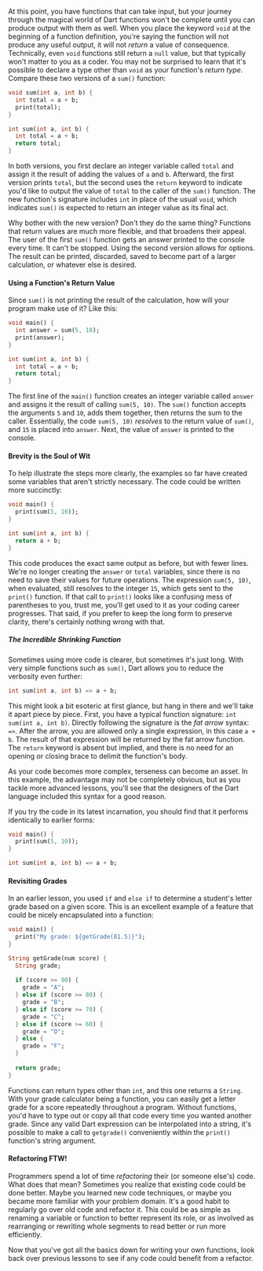 At this point, you have functions that can take input, but your journey through the magical world of Dart functions won't be complete until you can produce output with them as well. When you place the keyword `void` at the beginning of a function definition, you're saying the function will not produce any useful output, it will not *return* a value of consequence. Technically, even `void` functions still return a `null` value, but that typically won't matter to you as a coder. You may not be surprised to learn that it's possible to declare a type other than `void` as your function's *return type*. Compare these two versions of a `sum()` function:

```dart
void sum(int a, int b) {
  int total = a + b;
  print(total);
}

int sum(int a, int b) {
  int total = a + b;
  return total;
}
```

In both versions, you first declare an integer variable called `total` and assign it the result of adding the values of `a` and `b`. Afterward, the first version prints `total`,  but the second uses the `return` keyword to indicate you'd like to output the value of `total` to the caller of the `sum()` function. The new function's signature includes `int` in place of the usual `void`, which indicates `sum()` is expected to return an integer value as its final act.

Why bother with the new version? Don't they do the same thing? Functions that return values are much more flexible, and that broadens their appeal. The user of the first `sum()` function gets an answer printed to the console every time. It can't be stopped. Using the second version allows for options. The result can be printed, discarded, saved to become part of a larger calculation, or whatever else is desired.

#### Using a Function's Return Value

Since `sum()` is not printing the result of the calculation, how will your program make use of it? Like this:

```dart
void main() {
  int answer = sum(5, 10);
  print(answer);
}

int sum(int a, int b) {
  int total = a + b;
  return total;
}
```

The first line of the `main()` function creates an integer variable called `answer` and assigns it the result of calling `sum(5, 10)`. The `sum()` function accepts the arguments `5` and `10`, adds them together, then returns the sum to the caller. Essentially, the code `sum(5, 10)` *resolves* to the return value of `sum()`, and `15` is placed into `answer`. Next, the value of `answer` is printed to the console.

#### Brevity is the Soul of Wit

To help illustrate the steps more clearly, the examples so far have created some variables that aren't strictly necessary. The code could be written more succinctly:

```dart
void main() {
  print(sum(5, 10));
}

int sum(int a, int b) {
  return a + b;
}
```

This code produces the exact same output as before, but with fewer lines. We're no longer creating the `answer` or `total` variables, since there is no need to save their values for future operations. The expression `sum(5, 10)`, when evaluated, still resolves to the integer `15`, which gets sent to the `print()` function. If that call to `print()` looks like a confusing mess of parentheses to you, trust me, you'll get used to it as your coding career progresses. That said, if you prefer to keep the long form to preserve clarity, there's certainly nothing wrong with that.

##### The Incredible Shrinking Function

Sometimes using more code is clearer, but sometimes it's just long. With very simple functions such as `sum()`, Dart allows you to reduce the verbosity even further:

```dart
int sum(int a, int b) => a + b;
```

This might look a bit esoteric at first glance, but hang in there and we'll take it apart piece by piece. First, you have a typical function signature: `int sum(int a, int b)`. Directly following the signature is the *fat arrow* syntax: `=>`. After the arrow, you are allowed only a single expression, in this case `a + b`. The result of that expression will be returned by the fat arrow function. The `return` keyword is absent but implied, and there is no need for an opening or closing brace to delimit the function's body.

As your code becomes more complex, terseness can become an asset. In this example, the advantage may not be completely obvious, but as you tackle more advanced lessons, you'll see that the designers of the Dart language included this syntax for a good reason.

If you try the code in its latest incarnation, you should find that it performs identically to earlier forms:

```dart
void main() {
  print(sum(5, 10));
}

int sum(int a, int b) => a + b;
```

#### Revisiting Grades

In an earlier lesson, you used `if` and `else if` to determine a student's letter grade based on a given score. This is an excellent example of a feature that could be nicely encapsulated into a function:

```dart
void main() {
  print("My grade: ${getGrade(81.5)}");
}

String getGrade(num score) {
  String grade;
  
  if (score >= 90) {
    grade = "A";
  } else if (score >= 80) {
    grade = "B";
  } else if (score >= 70) {
    grade = "C";
  } else if (score >= 60) {
    grade = "D";
  } else {
    grade = "F";
  }
  
  return grade;
}
```

Functions can return types other than `int`, and this one returns a `String`. With your grade calculator being a function, you can easily get a letter grade for a score repeatedly throughout a program. Without functions, you'd have to type out or copy all that code every time you wanted another grade. Since any valid Dart expression can be interpolated into a string, it's possible to make a call to `getgrade()` conveniently within the `print()` function's string argument.

#### Refactoring FTW!

Programmers spend a lot of time *refactoring* their (or someone else's) code. What does that mean? Sometimes you realize that existing code could be done better. Maybe you learned new code techniques, or maybe you became more familiar with your problem domain. It's a good habit to regularly go over old code and refactor it. This could be as simple as renaming a variable or function to better represent its role, or as involved as rearranging or rewriting whole segments to read better or run more efficiently.

Now that you've got all the basics down for writing your own functions, look back over previous lessons to see if any code could benefit from a refactor.
